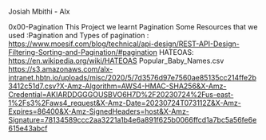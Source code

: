 Josiah Mbithi - Alx

0x00-Pagination
This Project we learnt Pagination
Some Resources  that we used :Pagination and Types of pagination :
https://www.moesif.com/blog/technical/api-design/REST-API-Design-Filtering-Sorting-and-Pagination/#pagination
HATEOAS: https://en.wikipedia.org/wiki/HATEOAS
Popular_Baby_Names.csv
https://s3.amazonaws.com/alx-intranet.hbtn.io/uploads/misc/2020/5/7d3576d97e7560ae85135cc214ffe2b3412c51d7.csv?X-Amz-Algorithm=AWS4-HMAC-SHA256&X-Amz-Credential=AKIARDDGGGOUSBVO6H7D%2F20230724%2Fus-east-1%2Fs3%2Faws4_request&X-Amz-Date=20230724T073112Z&X-Amz-Expires=86400&X-Amz-SignedHeaders=host&X-Amz-Signature=78134589ccc2aa3221a1b4e6a891f625b0066ffcd1a7bc5a56fe6e615e43abcf